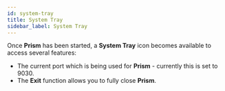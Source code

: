 ```yaml
---
id: system-tray
title: System Tray
sidebar_label: System Tray
---
```


Once **Prism** has been started, a **System Tray** icon becomes available to access several features:

- The current port which is being used for **Prism** - currently this is set to 9030.
- The **Exit** function allows you to fully close **Prism**.
